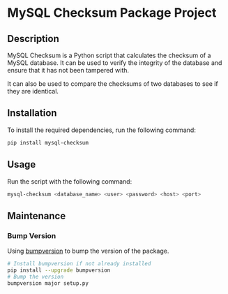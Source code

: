 # MySQL Checksum Package Project

## Description

MySQL Checksum is a Python script that calculates the checksum of a MySQL database. 
It can be used to verify the integrity of the database and ensure that it has not been tampered with.

It can also be used to compare the checksums of two databases to see if they are identical.

## Installation

To install the required dependencies, run the following command:

```bash
pip install mysql-checksum
```

## Usage

Run the script with the following command:

```bash
mysql-checksum <database_name> <user> <password> <host> <port>
```

## Maintenance

### Bump Version

Using [bumpversion](https://pypi.org/project/bumpversion/) to bump the version of the package.

```bash
# Install bumpversion if not already installed
pip install --upgrade bumpversion
# Bump the version
bumpversion major setup.py
```
